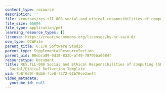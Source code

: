 ```yaml
---
content_type: resource
description: ''
file: /courses/res-tll-008-social-and-ethical-responsibilities-of-computing-serc/7b8f6d9f0db6fce8f37261b70ce2aef4_MITRESTLL-008F21-6170social.pdf
file_size: 65604
file_type: application/pdf
learning_resource_types: []
license: https://creativecommons.org/licenses/by-nc-sa/4.0/
ocw_type: OCWFile
parent_title: 6.170 Software Studio
parent_type: SupplementalResourceSection
parent_uid: 00ebca89-0d18-832b-af40-78795ba0684f
resourcetype: Document
title: RES.TLL-008 Social and Ethical Responsibilities of Computing (SERC), 6.170
  Social/Ethical Reflection Template
uid: 7b8f6d9f-0db6-fce8-f372-61b70ce2aef4
video_metadata:
  youtube_id: null
---
```

